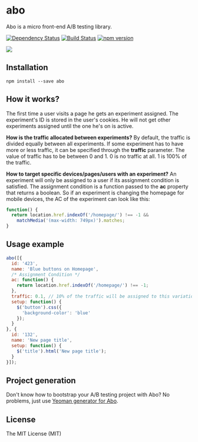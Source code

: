 # abo

Abo is a micro front-end A/B testing library.

[![Dependency Status](https://david-dm.org/abojs/abo/status.svg?style=flat)](https://david-dm.org/abojs/abo)
[![Build Status](https://travis-ci.org/abojs/abo.svg)](https://travis-ci.org/abojs/abo)
[![npm version](https://badge.fury.io/js/abo.svg)](http://badge.fury.io/js/abo)

![](https://i.imgur.com/I86ILqQ.jpg)

## Installation

```
npm install --save abo
```

## How it works?

The first time a user visits a page he gets an experiment assigned. The experiment's ID is stored in the user's cookies. He will not get other experiments assigned until the one he's on is active.

**How is the traffic allocated between experiments?**
By default, the traffic is divided equally between all experiments. If some experiment has to have more or less traffic, it can be specified through the **traffic** parameter. The value of traffic has to be between 0 and 1. 0 is no traffic at all. 1 is 100% of the traffic.

**How to target specific devices/pages/users with an experiment?**
An experiment will only be assigned to a user if its assignment condition is satisfied. The assignment condition is a function passed to the **ac** property that returns a boolean. So if an experiment is changing the homepage for mobile devices, the AC of the experiment can look like this:

``` js
function() {
  return location.href.indexOf('/homepage/') !== -1 &&
    matchMedia('(max-width: 749px)').matches;
}
```

## Usage example

``` js
abo([{
  id: '423',
  name: 'Blue buttons on Homepage',
  /* Assignment Condition */
  ac: function() {
    return location.href.indexOf('/homepage/') !== -1;
  },
  traffic: 0.1, // 10% of the traffic will be assigned to this variation if the Assignemt condition was satisfied
  setup: function() {
    $('button').css({
      'background-color': 'blue'
    });
  }
}, {
  id: '132',
  name: 'New page title',
  setup: function() {
    $('title').html('New page title');
  }
}]);
```


## Project generation
Don't know how to bootstrap your A/B testing project with Abo? No problems, just use [Yeoman generator for Abo](https://github.com/abojs/generator-abo).


## License

The MIT License (MIT)
